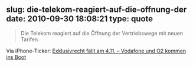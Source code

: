 slug: die-telekom-reagiert-auf-die-offnung-der
date: 2010-09-30 18:08:21
type: quote
---

> Die Telekom reagiert auf die Öffnung der Vertriebswege mit neuen Tarifen.

Via iPhone-Ticker: [Exklusivrecht fällt am 4.11. – Vodafone und O2 kommen ins Boot](http://www.iphone-ticker.de/2010/09/30/exklusivrecht-fallt-am-4-11-vodafone-und-o2-kommen-ins-boot-telekom-kontert-mit-neuen-tarifen/)
